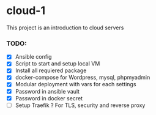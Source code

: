 # cloud-1
This project is an introduction to cloud servers

### TODO:
- [x] Ansible config
- [x] Script to start and setup local VM
- [x] Install all requiered package
- [x] docker-compose for Wordpress, mysql, phpmyadmin
- [x] Modular deployment with vars for each settings
- [x] Password in ansible vault
- [x] Password in docker secret
- [ ] Setup Traefik ? For TLS, security and reverse proxy
